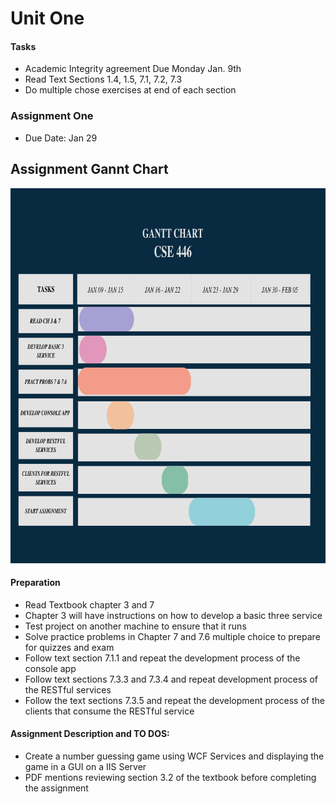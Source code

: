 # Unit One 

#### Tasks 
* Academic Integrity agreement Due Monday Jan. 9th 
* Read Text Sections 1.4, 1.5, 7.1, 7.2, 7.3 
* Do multiple chose exercises at end of each section 

### Assignment One 
* Due Date: Jan 29 
<h2>Assignment Gannt Chart</h2>
<a href="https://www.canva.com/design/DAFXJTEclgo/2nibBHnJdNs-J4ttyPIymQ/edit">
  <img src="./chart.png" alt="Project Gant Chart" title="Project Gant Chart" style="width: 800px; height: 600px;" />
</a>

#### Preparation 
* Read Textbook chapter 3 and 7 
* Chapter 3 will have instructions on how to develop a basic three service 
* Test project on another machine to ensure that it runs 
* Solve practice problems in Chapter 7 and 7.6 multiple choice to prepare for quizzes and exam 
* Follow text section 7.1.1 and repeat the development process of the console app 
* Follow text sections 7.3.3 and 7.3.4 and repeat development process of the RESTful services 
* Follow the text sections 7.3.5 and repeat the development process of the clients that consume the RESTful service 

#### Assignment Description and TO DOS: 
* Create a number guessing game using WCF Services and displaying the game in a GUI on a IIS Server 
* PDF mentions reviewing section 3.2 of the textbook before completing the assignment 
